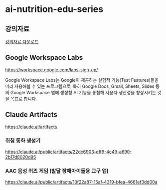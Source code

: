 # ai-nutrition-edu-series

## 강의자료
[강의자료 다운로드](https://github.com/aifrenz/ai-nutrition-edu-series/blob/main/2025.08.06%20%ED%95%9C%EA%B5%AD%EA%B5%90%EC%9C%A1%ED%99%98%EA%B2%BD%EB%B3%B4%ED%98%B8%EC%9B%90%20%EA%B0%95%EC%9D%98%20(%ED%95%9C%EA%B5%AD%ED%99%94%ED%95%99%EC%97%B0%EA%B5%AC%EC%9B%90%20%EA%B0%95%EC%98%81%EB%AC%B5)-%EA%B2%8C%EC%8B%9C%EC%9A%A9.pdf)

## Google Workspace Labs
https://workspace.google.com/labs-sign-up/

Google Workspace Labs는 Google이 제공하는 실험적 기능(Test Features)들을 미리 사용해볼 수 있는 프로그램으로, 
특히 Google Docs, Gmail, Sheets, Slides 등의 Google Workspace 앱에 
생성형 AI 기능을 통합해 사용자 생산성을 향상시키는 것을 목표로 합니다.

## Claude Artifacts
https://claude.ai/artifacts

### 취침 동화 생성기
https://claude.ai/public/artifacts/22dc6903-eff9-4c49-a690-2b17d8020d95

### AAC 음성 퀴즈 게임 (발달 장애아이들용 교구 앱)
https://claude.ai/public/artifacts/13f22a87-15af-4319-bfea-4661ef3dd00a 










